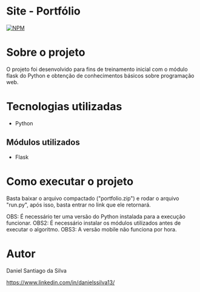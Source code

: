 # Site - Portfólio
[![NPM](https://img.shields.io/npm/l/react)](https://github.com/DanSantiago/DanSantiago.github.io/blob/main/LICENSE)


# Sobre o projeto

O projeto foi desenvolvido para fins de treinamento inicial com o módulo flask do Python e obtenção de conhecimentos básicos sobre programação web.

# Tecnologias utilizadas
- Python

## Módulos utilizados
- Flask

# Como executar o projeto

Basta baixar o arquivo compactado ("portfolio.zip") e rodar o arquivo "run.py", após isso, basta entrar no link que ele retornará.

OBS: É necessário ter uma versão do Python instalada para a execução funcionar.
OBS2: É necessário instalar os módulos utilizados antes de executar o algoritmo.
OBS3: A versão mobile não funciona por hora.

# Autor

Daniel Santiago da Silva

https://www.linkedin.com/in/danielssilva13/
